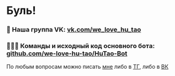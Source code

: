 # Буль!
### 💭 Наша группа VK: [vk.com/we_love_hu_tao](https://vk.com/public193964161)
### 👨🏻‍💻 Команды и исходный код основного бота: [github.com/we-love-hu-tao/HuTao-Bot](https://github.com/we-love-hu-tao/HuTao-Bot)

По любым вопросам можно писать [мне](https://github.com/F1zzTao) либо в [ТГ](https://t.me/F1zzTao), либо в [ВК](https://vk.com/id322615766)
